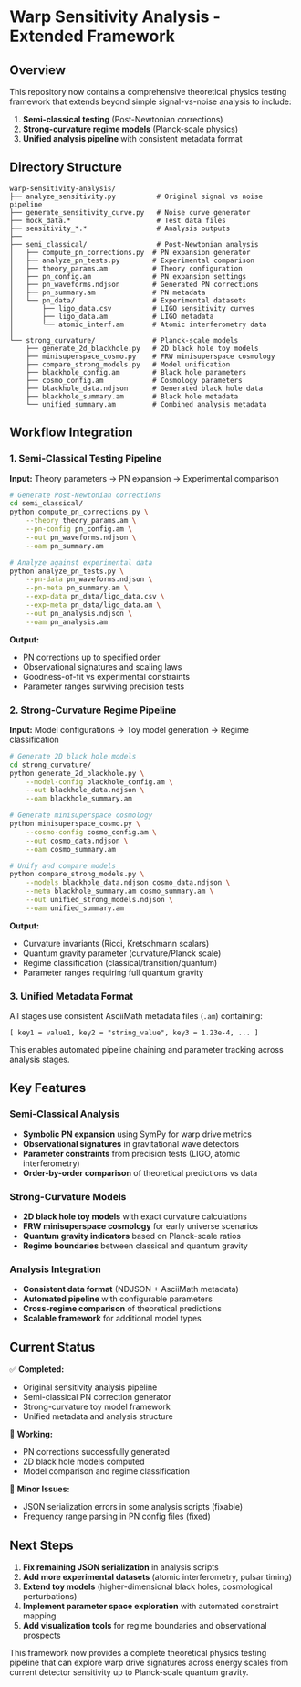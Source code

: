 # Warp Sensitivity Analysis - Extended Framework

## Overview

This repository now contains a comprehensive theoretical physics testing framework that extends beyond simple signal-vs-noise analysis to include:

1. **Semi-classical testing** (Post-Newtonian corrections)
2. **Strong-curvature regime models** (Planck-scale physics)
3. **Unified analysis pipeline** with consistent metadata format

## Directory Structure

```
warp-sensitivity-analysis/
├── analyze_sensitivity.py          # Original signal vs noise pipeline
├── generate_sensitivity_curve.py   # Noise curve generator
├── mock_data.*                     # Test data files
├── sensitivity_*.*                 # Analysis outputs
├── 
├── semi_classical/                 # Post-Newtonian analysis
│   ├── compute_pn_corrections.py  # PN expansion generator
│   ├── analyze_pn_tests.py        # Experimental comparison
│   ├── theory_params.am           # Theory configuration
│   ├── pn_config.am               # PN expansion settings
│   ├── pn_waveforms.ndjson        # Generated PN corrections
│   ├── pn_summary.am              # PN metadata
│   └── pn_data/                   # Experimental datasets
│       ├── ligo_data.csv          # LIGO sensitivity curves
│       ├── ligo_data.am           # LIGO metadata
│       └── atomic_interf.am       # Atomic interferometry data
│
└── strong_curvature/              # Planck-scale models
    ├── generate_2d_blackhole.py   # 2D black hole toy models
    ├── minisuperspace_cosmo.py    # FRW minisuperspace cosmology
    ├── compare_strong_models.py   # Model unification
    ├── blackhole_config.am        # Black hole parameters
    ├── cosmo_config.am            # Cosmology parameters
    ├── blackhole_data.ndjson      # Generated black hole data
    ├── blackhole_summary.am       # Black hole metadata
    └── unified_summary.am         # Combined analysis metadata
```

## Workflow Integration

### 1. Semi-Classical Testing Pipeline

**Input:** Theory parameters → PN expansion → Experimental comparison

```bash
# Generate Post-Newtonian corrections
cd semi_classical/
python compute_pn_corrections.py \
    --theory theory_params.am \
    --pn-config pn_config.am \
    --out pn_waveforms.ndjson \
    --oam pn_summary.am

# Analyze against experimental data
python analyze_pn_tests.py \
    --pn-data pn_waveforms.ndjson \
    --pn-meta pn_summary.am \
    --exp-data pn_data/ligo_data.csv \
    --exp-meta pn_data/ligo_data.am \
    --out pn_analysis.ndjson \
    --oam pn_analysis.am
```

**Output:** 
- PN corrections up to specified order
- Observational signatures and scaling laws
- Goodness-of-fit vs experimental constraints
- Parameter ranges surviving precision tests

### 2. Strong-Curvature Regime Pipeline

**Input:** Model configurations → Toy model generation → Regime classification

```bash
# Generate 2D black hole models
cd strong_curvature/
python generate_2d_blackhole.py \
    --model-config blackhole_config.am \
    --out blackhole_data.ndjson \
    --oam blackhole_summary.am

# Generate minisuperspace cosmology
python minisuperspace_cosmo.py \
    --cosmo-config cosmo_config.am \
    --out cosmo_data.ndjson \
    --oam cosmo_summary.am

# Unify and compare models
python compare_strong_models.py \
    --models blackhole_data.ndjson cosmo_data.ndjson \
    --meta blackhole_summary.am cosmo_summary.am \
    --out unified_strong_models.ndjson \
    --oam unified_summary.am
```

**Output:**
- Curvature invariants (Ricci, Kretschmann scalars)
- Quantum gravity parameter (curvature/Planck scale)
- Regime classification (classical/transition/quantum)
- Parameter ranges requiring full quantum gravity

### 3. Unified Metadata Format

All stages use consistent AsciiMath metadata files (`.am`) containing:

```
[ key1 = value1, key2 = "string_value", key3 = 1.23e-4, ... ]
```

This enables automated pipeline chaining and parameter tracking across analysis stages.

## Key Features

### Semi-Classical Analysis
- **Symbolic PN expansion** using SymPy for warp drive metrics
- **Observational signatures** in gravitational wave detectors
- **Parameter constraints** from precision tests (LIGO, atomic interferometry)
- **Order-by-order comparison** of theoretical predictions vs data

### Strong-Curvature Models
- **2D black hole toy models** with exact curvature calculations
- **FRW minisuperspace cosmology** for early universe scenarios
- **Quantum gravity indicators** based on Planck-scale ratios
- **Regime boundaries** between classical and quantum gravity

### Analysis Integration
- **Consistent data format** (NDJSON + AsciiMath metadata)
- **Automated pipeline** with configurable parameters
- **Cross-regime comparison** of theoretical predictions
- **Scalable framework** for additional model types

## Current Status

✅ **Completed:**
- Original sensitivity analysis pipeline
- Semi-classical PN correction generator
- Strong-curvature toy model framework
- Unified metadata and analysis structure

🔄 **Working:**
- PN corrections successfully generated
- 2D black hole models computed
- Model comparison and regime classification

🔧 **Minor Issues:**
- JSON serialization errors in some analysis scripts (fixable)
- Frequency range parsing in PN config files (fixed)

## Next Steps

1. **Fix remaining JSON serialization** in analysis scripts
2. **Add more experimental datasets** (atomic interferometry, pulsar timing)
3. **Extend toy models** (higher-dimensional black holes, cosmological perturbations)
4. **Implement parameter space exploration** with automated constraint mapping
5. **Add visualization tools** for regime boundaries and observational prospects

This framework now provides a complete theoretical physics testing pipeline that can explore warp drive signatures across energy scales from current detector sensitivity up to Planck-scale quantum gravity.
